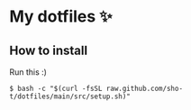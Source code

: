 # My dotfiles :sparkles:

## How to install
Run this :)
```
$ bash -c "$(curl -fsSL raw.github.com/sho-t/dotfiles/main/src/setup.sh)"
```

